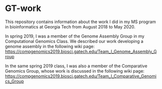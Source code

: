 # GT-work
This repository contains information about the work I did in my MS program in bioinformatics at Georgia Tech from August 2018 to May 2020.

In spring 2019, I was a member of the Genome Assembly Group in my Computational Genomics Class. We described our work developing a genome assembly in the following wiki page: https://compgenomics2019.biosci.gatech.edu/Team_I_Genome_Assembly_Group

In the same spring 2019 class, I was also a member of the Comparative Genomics Group, whose work is discussed in the following wiki page: https://compgenomics2019.biosci.gatech.edu/Team_I_Comparative_Genomics_Group 
